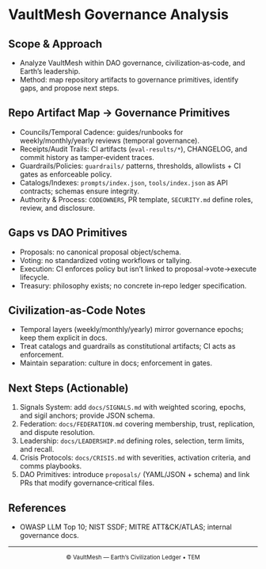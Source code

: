 # VaultMesh Governance Analysis

## Scope & Approach
- Analyze VaultMesh within DAO governance, civilization‑as‑code, and Earth’s leadership.
- Method: map repository artifacts to governance primitives, identify gaps, and propose next steps.

## Repo Artifact Map → Governance Primitives
- Councils/Temporal Cadence: guides/runbooks for weekly/monthly/yearly reviews (temporal governance).
- Receipts/Audit Trails: CI artifacts (`eval-results/*`), CHANGELOG, and commit history as tamper‑evident traces.
- Guardrails/Policies: `guardrails/` patterns, thresholds, allowlists + CI gates as enforceable policy.
- Catalogs/Indexes: `prompts/index.json`, `tools/index.json` as API contracts; schemas ensure integrity.
- Authority & Process: `CODEOWNERS`, PR template, `SECURITY.md` define roles, review, and disclosure.

## Gaps vs DAO Primitives
- Proposals: no canonical proposal object/schema.
- Voting: no standardized voting workflows or tallying.
- Execution: CI enforces policy but isn’t linked to proposal→vote→execute lifecycle.
- Treasury: philosophy exists; no concrete in‑repo ledger specification.

## Civilization‑as‑Code Notes
- Temporal layers (weekly/monthly/yearly) mirror governance epochs; keep them explicit in docs.
- Treat catalogs and guardrails as constitutional artifacts; CI acts as enforcement.
- Maintain separation: culture in docs; enforcement in gates.

## Next Steps (Actionable)
1) Signals System: add `docs/SIGNALS.md` with weighted scoring, epochs, and sigil anchors; provide JSON schema.
2) Federation: `docs/FEDERATION.md` covering membership, trust, replication, and dispute resolution.
3) Leadership: `docs/LEADERSHIP.md` defining roles, selection, term limits, and recall.
4) Crisis Protocols: `docs/CRISIS.md` with severities, activation criteria, and comms playbooks.
5) DAO Primitives: introduce `proposals/` (YAML/JSON + schema) and link PRs that modify governance‑critical files.

## References
- OWASP LLM Top 10; NIST SSDF; MITRE ATT&CK/ATLAS; internal governance docs.

---

<p align="center"><sub>© VaultMesh — Earth’s Civilization Ledger • TEM</sub></p>

